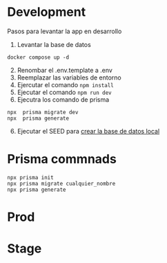 # Development
Pasos para levantar la app en desarrollo

1.  Levantar la base de datos
```
docker compose up -d
```
2.  Renombar el .env.template a .env
3.  Reemplazar las variables de entorno
4.  Ejercutar el comando  ```npm install```
5.  Ejecutar el comando ```npm run dev```
6.  Ejecutra los comando de prisma
```
npx  prisma migrate dev
npx  prisma generate
```
6.  Ejecutar el SEED para [crear la base de datos local](http://localhost:3000/api/seed)

# Prisma commnads
```
npx prisma init
npx prisma migrate cualquier_nombre
npx prisma generate

```

# Prod

# Stage